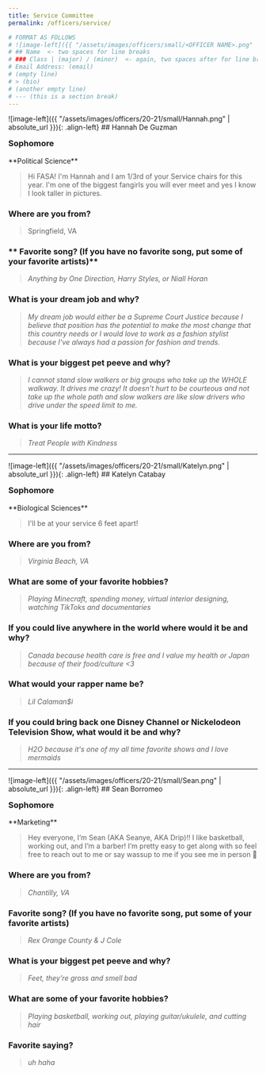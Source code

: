 ```yaml
---
title: Service Committee
permalink: /officers/service/

# FORMAT AS FOLLOWS
# ![image-left]({{ "/assets/images/officers/small/<OFFICER NAME>.png" | absolute_url }}){: .align-left}
# ## Name  <- two spaces for line breaks
# ### Class | (major) / (minor)  <- again, two spaces after for line breaks
# Email Address: (email)
# (empty line)
# > (bio)
# (another empty line)
# --- (this is a section break)
---
```

<div id="Hannah"></div>
![image-left]({{ "/assets/images/officers/20-21/small/Hannah.png" | absolute_url }}){: .align-left}
## Hannah De Guzman
<p style="margin-bottom: 0.45em; padding: 0">
<a href="https://www.instagram.com/haaannie/" style="margin: 0; padding: 0"><i class="fa fa-2x fa-fw fa-instagram" style="color: #494e48"></i></a>
<a href="mailto:hdeguzman3@vt.edu" style="margin: 0; padding: 0"><i class="fa fa-2x fa-fw fa-envelope" style="color: #494e48"></i></a></p>
<h3 style="margin-top: 0">Sophomore</h3>
**Political Science**  

> Hi FASA! I'm Hannah and I am 1/3rd of your Service chairs for this year. I'm one of the biggest fangirls you will ever meet and yes I know I look taller in pictures. 

### **Where are you from?**
> Springfield, VA

### ** Favorite song? (If you have no favorite song, put some of your favorite artists)**

> *Anything by One Direction, Harry Styles, or Niall Horan*

### **What is your dream job and why?**

> *My dream job would either be a Supreme Court Justice because I believe that position has the potential to make the most change that this country needs or I would love to work as a fashion stylist because I've always had a passion for fashion and trends.*

### **What is your biggest pet peeve and why?**

> *I cannot stand slow walkers or big groups who take up the WHOLE walkway. It drives me crazy! It doesn't hurt to be courteous and not take up the whole path and slow walkers are like slow drivers who drive under the speed limit to me.*

### **What is your life motto?**

> *Treat People with Kindness*

---
<div id="Katelyn"></div>
![image-left]({{ "/assets/images/officers/20-21/small/Katelyn.png" | absolute_url }}){: .align-left}
## Katelyn Catabay
<p style="margin-bottom: 0.45em; padding: 0">
<a href="https://www.instagram.com/k.r.c/" style="margin: 0; padding: 0"><i class="fa fa-2x fa-fw fa-instagram" style="color: #494e48"></i></a>
<a href="mailto:katelynrc@vt.edu" style="margin: 0; padding: 0"><i class="fa fa-2x fa-fw fa-envelope" style="color: #494e48"></i></a></p>
<h3 style="margin-top: 0">Sophomore</h3>
**Biological Sciences**

> I'll be at your service 6 feet apart! 

### **Where are you from?**
> *Virginia Beach, VA*

### **What are some of your favorite hobbies?**

> *Playing Minecraft, spending money, virtual interior designing, watching TikToks and documentaries*

### **If you could live anywhere in the world where would it be and why?**

> *Canada because health care is free and I value my health or Japan because of their food/culture <3*

### **What would your rapper name be?**

> *Lil Calaman$i*

### **If you could bring back one Disney Channel or Nickelodeon Television Show, what would it be and why?**

> *H2O because it's one of my all time favorite shows and I love mermaids*


---
<div id="Sean"></div>
![image-left]({{ "/assets/images/officers/20-21/small/Sean.png" | absolute_url }}){: .align-left}
## Sean Borromeo
<p style="margin-bottom: 0.45em; padding: 0">
<a href="https://www.instagram.com/seanyee.west/" style="marg OPIKIK=0-==-IOP[[PKZCVBTGYUI  in: 0; padding: 0"><i class="fa fa-2x fa-fw fa-instagram" style="color: #494e48"></i></a>
<a href="https://twitter.com/seanyee_west/" style="color: #494e48"><i class="fa fa-2x fa-fw fa-twitter"></i></a>
<a href="mailto:seanborromeo@vt.edu" style="margin: 0; padding: 0"><i class="fa fa-2x fa-fw fa-envelope" style="color: #494e48"></i></a></p>
<h3 style="margin-top: 0">Sophomore</h3>
**Marketing**

> Hey everyone, I’m Sean (AKA Seanye, AKA Drip)!! I like basketball, working out, and I’m a barber! I’m pretty easy to get along with so feel free to reach out to me or say wassup to me if you see me in person 🤩

### **Where are you from?**
> *Chantilly, VA*

### **Favorite song? (If you have no favorite song, put some of your favorite artists)**

> *Rex Orange County & J Cole*

### **What is your biggest pet peeve and why?**

> *Feet, they’re gross and smell bad*

### **What are some of your favorite hobbies?**

> *Playing basketball, working out, playing guitar/ukulele, and cutting hair*

### **Favorite saying?**

> *uh haha*

